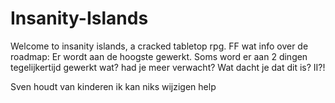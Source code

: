 # Insanity-Islands
Welcome to insanity islands, a cracked tabletop rpg.
FF wat info over de roadmap:
Er wordt aan de hoogste gewerkt. Soms word er aan 2 dingen tegelijkertijd gewerkt
wat? had je meer verwacht? Wat dacht je dat dit is? II?!



Sven houdt van kinderen
ik kan niks wijzigen
help

